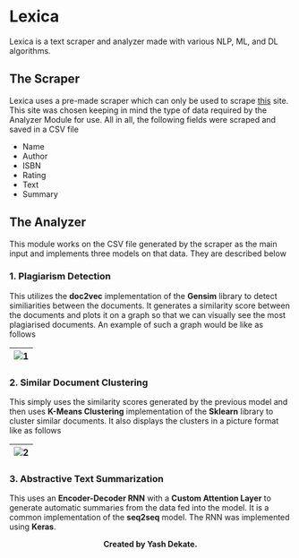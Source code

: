 # Lexica
Lexica is a text scraper and analyzer made with various NLP, ML, and DL algorithms.

## The Scraper
Lexica uses a pre-made scraper which can only be used to scrape [this](https://sive.rs/book) site. This site was chosen keeping in mind the type of data required by the Analyzer Module for use. All in all, the following fields were scraped and saved in a CSV file

* Name
* Author
* ISBN
* Rating
* Text
* Summary

## The Analyzer

This module works on the CSV file generated by the scraper as the main input and implements three models on that data. They are described below

### 1. Plagiarism Detection 
This utilizes the **doc2vec** implementation of the **Gensim** library to detect similiarities between the documents. It generates a similarity score between the documents and plots it on a graph so that we can visually see the most plagiarised documents. An example of such a graph would be like as follows

| ![1](https://user-images.githubusercontent.com/42903859/133926307-08667970-05e4-472b-a698-a34d63bd13ed.png) |
| - |

### 2. Similar Document Clustering
This simply uses the similarity scores generated by the previous model and then uses **K-Means Clustering** implementation of the **Sklearn** library to cluster similar documents. It also displays the clusters in a picture format like as follows

| ![2](https://user-images.githubusercontent.com/42903859/133926442-1185cf53-adae-4115-a71d-7697540c8b9f.png) |
| - |

### 3. Abstractive Text Summarization
This uses an **Encoder-Decoder RNN** with a **Custom Attention Layer** to generate automatic summaries from the data fed into the model. It is a common implementation of the **seq2seq** model. The RNN was implemented using **Keras**.

<b> <p align = "center"> Created by Yash Dekate. </p> </b>
